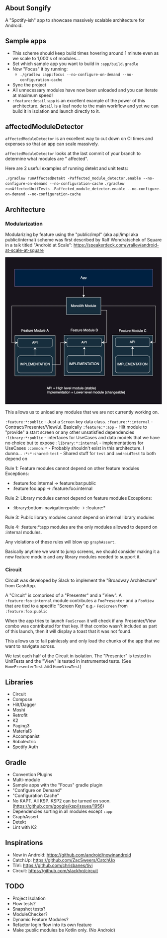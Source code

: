 ## About Songify

A "Spotify-ish" app to showcase massively scalable architecture for Android.

## Sample apps

- This scheme should keep build times hovering around 1 minute even as we scale to 1,000's of
  modules...
- Set which sample app you want to build in `:app/build.gradle`
- Now "Focus" it by running:
    - `./gradlew :app:focus --no-configure-on-demand --no-configuration-cache`
- Sync the project
- All unnecessary modules have now been unloaded and you can iterate at maximum speed!
- `:feature:detail:app` is an excellent example of the power of this architecture. `detail` is a
  leaf node to the main workflow and yet we can build it in isolation and launch directly to it.

## affectedModuleDetector

`affectedModuleDetector` is an excellent way to cut down on CI times and expenses so that an app can
scale massively.

`affectedModuleDetector` looks at the last commit of your branch to determine what modules are "
affected".

Here are 2 useful examples of running detekt and unit tests:

`./gradlew runAffectedDetekt -Paffected_module_detector.enable --no-configure-on-demand --no-configuration-cache`
`./gradlew runAffectedUnitTests -Paffected_module_detector.enable --no-configure-on-demand --no-configuration-cache`

## Architecture

### Modularization

Modularizing by feature using the "public/impl" (aka api/impl aka public/internal) scheme was first
described by Ralf Wondratschek of Square in a talk titled "Android at Scale":
https://speakerdeck.com/vrallev/android-at-scale-at-square

![images/api-impl.png](images%2Fapi-impl.png)

This allows us to unload any modules that we are not currently working on.

`:feature:*:public` - Just a `Screen` key data class.
`:feature:*:internal` - Contract/Presenter/View/ui. Basically
`:feature:*:app` - Hilt module to "provide" a start screen or any other unsatisfied dependencies
`:library:*:public` - interfaces for UseCases and data models that we have no choice but to expose
`:library:*:internal` - implementations for UseCases
`:common:*` - Probably shouldn't exist in this architecture. I dunno...
`:*:*:shared-test` - Shared stuff for `test` and `androidTest` to both depend on

Rule 1: Feature modules cannot depend on other feature modules
Exceptions:

- :feature:foo:internal -> feature:bar:public
- :feature:foo:app -> :feature:foo:internal

Rule 2: Library modules cannot depend on feature modules
Exceptions:

- :library:bottom-navigation:public -> :feature:*

Rule 3: Public library modules cannot depend on internal library modules

Rule 4: :feature:*:app modules are the only modules allowed to depend on :internal modules.

Any violations of these rules will blow up `graphAssert`.

Basically anytime we want to jump screens, we should consider making it a new feature module and any
library modules needed to support it.

### Circuit

Circuit was developed by Slack to implement the "Broadway Architecture" from CashApp.

A "Circuit" is comprised of a "Presenter" and a "View". A `:feature:foo:internal` module contributes
a `FooPresenter` and a `FooView` that are tied to a specific "Screen Key" e.g.- `FooScreen`
from `:feature:foo:public`

When the app tries to launch `FooScreen` it will check if any Presenter/View combo was contributed
for that key. If that combo wasn't included as part of this launch, then it will display a toast
that it was not found.

This allows us to fail painlessly and only load the chunks of the app that we want to navigate
across.

We test each half of the Circuit in isolation. The "Presenter" is tested in UnitTests and the "View"
is tested in instrumented tests.  (See `HomePresenterTest` and `HomeViewTest`)

## Libraries

- Circuit
- Compose
- Hilt/Dagger
- Moshi
- Retrofit
- K2
- Paging3
- Material3
- Accompanist
- Robolectric
- Spotify Auth

## Gradle

- Convention Plugins
- Multi-module
- Sample apps with the "Focus" gradle plugin
- "Configure on Demand"
- "Configuration Cache"
- No KAPT. All KSP. KSP2 can be turned on soon. (https://github.com/google/ksp/issues/1956)
- Dependencies sorting in all modules except `:app`
- GraphAssert
- Detekt
- Lint with K2

## Inspirations

- Now in Android: https://github.com/android/nowinandroid
- CatchUp: https://github.com/ZacSweers/CatchUp
- TiVi: https://github.com/chrisbanes/tivi
- Circuit: https://github.com/slackhq/circuit

## TODO

- Project Isolation
- Flow tests?
- Snapshot tests?
- ModuleChecker?
- Dynamic Feature Modules?
- Refactor login flow into its own feature
- Make :public modules be Kotlin only. (No Android)
